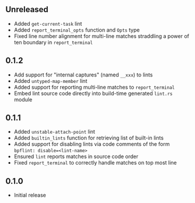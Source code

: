 Unreleased
----------
- Added `get-current-task` lint
- Added `report_terminal_opts` function and `Opts` type
- Fixed line number alignment for multi-line matches straddling a power
  of ten boundary in `report_terminal`


0.1.2
-----
- Add support for "internal captures" (named `__xxx`) to lints
- Added `untyped-map-member` lint
- Added support for reporting multi-line matches to `report_terminal`
- Embed lint source code directly into build-time generated `lint.rs`
  module


0.1.1
-----
- Added `unstable-attach-point` lint
- Added `builtin_lints` function for retrieving list of built-in lints
- Added support for disabling lints via code comments of the form
  `bpflint: disable=<lint-name>`
- Ensured `lint` reports matches in source code order
- Fixed `report_terminal` to correctly handle matches on top most line


0.1.0
-----
- Initial release
